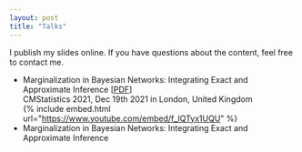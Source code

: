 ```yaml
---
layout: post
title: "Talks"
---
```


I publish my slides online. If you have questions about the content, feel free to contact me.



- Marginalization in Bayesian Networks: Integrating Exact and Approximate Inference [[PDF](https://nbviewer.org/github/fritzbayer/fritzbayer.github.io/blob/master/presentation_04_CMS2021.pdf)]  
  CMStatistics 2021, Dec 19th 2021 in London, United Kingdom  
  {% include embed.html url="https://www.youtube.com/embed/f_IQTyx1UQU" %}  
- Marginalization in Bayesian Networks: Integrating Exact and Approximate Inference
